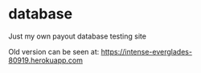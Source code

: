 # database
Just my own payout database testing site

Old version can be seen at:
https://intense-everglades-80919.herokuapp.com
